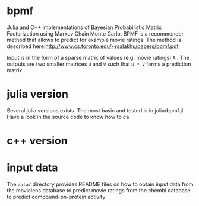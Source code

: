 # bpmf

Julia and C++ implementations of Bayesian Probabilistic Matrix Factorization using Markov Chain Monte Carlo. BPMF is a 
recommender method that allows to predict for example movie ratings. The method is described here:http://www.cs.toronto.edu/~rsalakhu/papers/bpmf.pdf

Input is in the form of a sparse matrix of values (e.g. movie ratings) `R` . The outputs are two smaller matrices `U` and `V` such that `U * V` forms a prediction matrix.

# julia version

Several julia versions exists. The most basic and tested is in julia/bpmf.jl. Have a look in the source code to know how to ca

# c++ version



# input data
The `data/` directory provides README files on how to obtain input data from the movielens database to predict movie ratings 
from the chembl database to predict compound-on-protein activity

